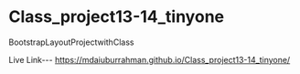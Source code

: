 # Class_project13-14_tinyone
BootstrapLayoutProjectwithClass

Live Link--- https://mdaiuburrahman.github.io/Class_project13-14_tinyone/
